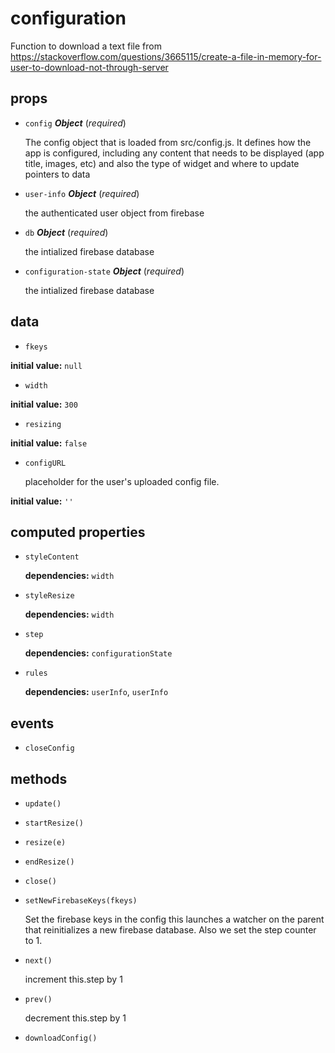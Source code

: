 # configuration 

Function to download a text file from
https://stackoverflow.com/questions/3665115/create-a-file-in-memory-for-user-to-download-not-through-server 

## props 

- `config` ***Object*** (*required*) 

  The config object that is loaded from src/config.js.
  It defines how the app is configured, including
  any content that needs to be displayed (app title, images, etc)
  and also the type of widget and where to update pointers to data 

- `user-info` ***Object*** (*required*) 

  the authenticated user object from firebase 

- `db` ***Object*** (*required*) 

  the intialized firebase database 

- `configuration-state` ***Object*** (*required*) 

  the intialized firebase database 

## data 

- `fkeys` 

**initial value:** `null` 

- `width` 

**initial value:** `300` 

- `resizing` 

**initial value:** `false` 

- `configURL` 

  placeholder for the user's uploaded config file. 

**initial value:** `''` 

## computed properties 

- `styleContent` 

   **dependencies:** `width` 

- `styleResize` 

   **dependencies:** `width` 

- `step` 

   **dependencies:** `configurationState` 

- `rules` 

   **dependencies:** `userInfo`, `userInfo` 


## events 

- `closeConfig` 

## methods 

- `update()` 

- `startResize()` 

- `resize(e)` 

- `endResize()` 

- `close()` 

- `setNewFirebaseKeys(fkeys)` 

  Set the firebase keys in the config
  this launches a watcher on the parent that reinitializes
  a new firebase database.
  Also we set the step counter to 1. 

- `next()` 

  increment this.step by 1 

- `prev()` 

  decrement this.step by 1 

- `downloadConfig()` 

